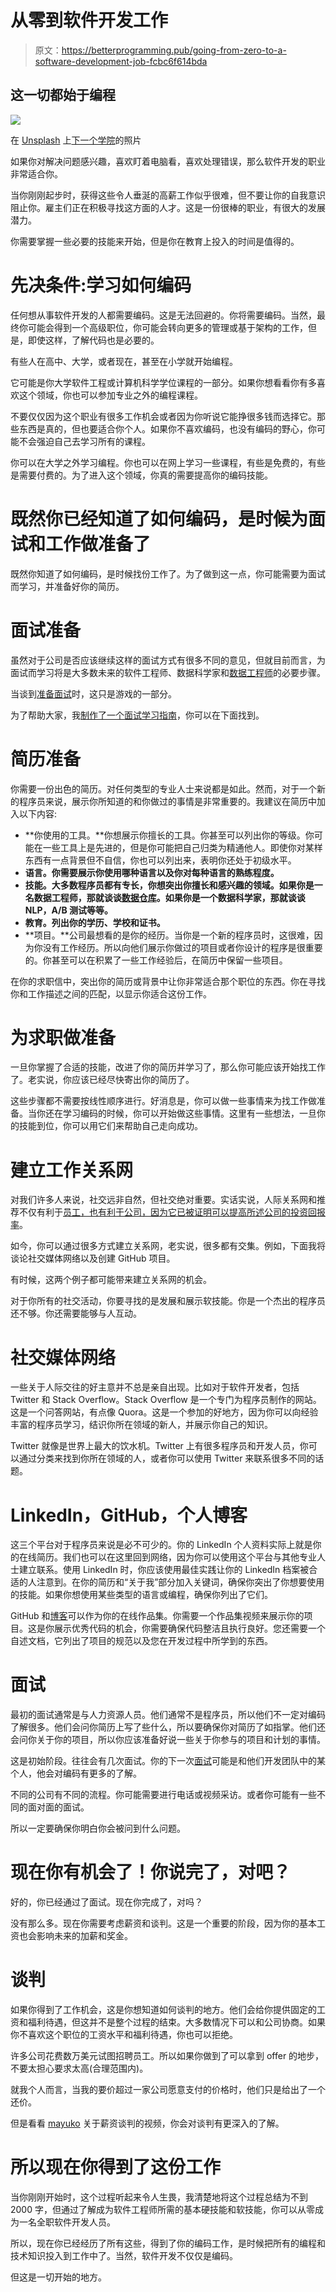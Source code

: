 # 从零到软件开发工作

> 原文：<https://betterprogramming.pub/going-from-zero-to-a-software-development-job-fcbc6f614bda>

## 这一切都始于编程

![](img/0261b8c672af166a7f2fc3cdfb7e0a4a.png)

在 [Unsplash](https://unsplash.com?utm_source=medium&utm_medium=referral) 上[下一个学院](https://unsplash.com/@next_academy?utm_source=medium&utm_medium=referral)的照片

如果你对解决问题感兴趣，喜欢盯着电脑看，喜欢处理错误，那么软件开发的职业非常适合你。

当你刚刚起步时，获得这些令人垂涎的高薪工作似乎很难，但不要让你的自我意识阻止你。雇主们正在积极寻找这方面的人才。这是一份很棒的职业，有很大的发展潜力。

你需要掌握一些必要的技能来开始，但是你在教育上投入的时间是值得的。

# 先决条件:学习如何编码

任何想从事软件开发的人都需要编码。这是无法回避的。你将需要编码。当然，最终你可能会得到一个高级职位，你可能会转向更多的管理或基于架构的工作，但是，即使这样，了解代码也是必要的。

有些人在高中、大学，或者现在，甚至在小学就开始编程。

它可能是你大学软件工程或计算机科学学位课程的一部分。如果你想看看你有多喜欢这个领域，你也可以参加专业之外的编程课程。

不要仅仅因为这个职业有很多工作机会或者因为你听说它能挣很多钱而选择它。那些东西是真的，但也要适合你个人。如果你不喜欢编码，也没有编码的野心，你可能不会强迫自己去学习所有的课程。

你可以在大学之外学习编程。你也可以在网上学习一些课程，有些是免费的，有些是需要付费的。为了进入这个领域，你真的需要提高你的编码技能。

# 既然你已经知道了如何编码，是时候为面试和工作做准备了

既然你知道了如何编码，是时候找份工作了。为了做到这一点，你可能需要为面试而学习，并准备好你的简历。

# 面试准备

虽然对于公司是否应该继续这样的面试方式有很多不同的意见，但就目前而言，为面试而学习将是大多数未来的软件工程师、数据科学家和[数据工程师](https://www.youtube.com/watch?v=jpzDA90EuQ8)的必要步骤。

当谈到[准备面试](https://www.youtube.com/watch?v=B-3lkLniXwE)时，这只是游戏的一部分。

为了帮助大家，我[制作了一个面试学习指南](/the-software-engineering-study-guide-bac25b8b61eb)，你可以在下面找到。

# 简历准备

你需要一份出色的简历。对任何类型的专业人士来说都是如此。然而，对于一个新的程序员来说，展示你所知道的和你做过的事情是非常重要的。我建议在简历中加入以下内容:

*   **你使用的工具。**你想展示你擅长的工具。你甚至可以列出你的等级。你可能在一些工具上是先进的，但是你可能把自己归类为精通他人。即使你对某样东西有一点背景但不自信，你也可以列出来，表明你还处于初级水平。
*   **语言。你需要展示你使用哪种语言以及你对每种语言的熟练程度。**
*   **技能。大多数程序员都有专长，你想突出你擅长和感兴趣的领域。如果你是一名数据工程师，那就谈谈[数据仓库](https://seattledataguy.substack.com/p/what-is-cloud-data-warehousing)。如果你是一个数据科学家，那就谈谈 NLP，A/B 测试等等。**
*   **教育。列出你的学历、学校和证书。**
*   **项目。**公司最想看的是你的经历。当你是一个新的程序员时，这很难，因为你没有工作经历。所以向他们展示你做过的项目或者你设计的程序是很重要的。你甚至可以在积累了一些工作经验后，在简历中保留一些项目。

在你的求职信中，突出你的简历或背景中让你非常适合那个职位的东西。你在寻找你和工作描述之间的匹配，以显示你适合这份工作。

# 为求职做准备

一旦你掌握了合适的技能，改进了你的简历并学习了，那么你可能应该开始找工作了。老实说，你应该已经尽快寄出你的简历了。

这些步骤都不需要按线性顺序进行。好消息是，你可以做一些事情来为找工作做准备。当你还在学习编码的时候，你可以开始做这些事情。这里有一些想法，一旦你的技能到位，你可以用它们来帮助自己走向成功。

# 建立工作关系网

对我们许多人来说，社交远非自然，但社交绝对重要。实话实说，人际关系网和推荐不仅有利于[员工，也有利于公司，因为它已被证明可以提高所述公司的投资回报率](https://medium.com/hr-blog-resources/8-most-important-employee-referral-statistics-f7c25cf41667)。

如今，你可以通过很多方式建立关系网，老实说，很多都有交集。例如，下面我将谈论社交媒体网络以及创建 GitHub 项目。

有时候，这两个例子都可能带来建立关系网的机会。

对于你所有的社交活动，你要寻找的是发展和展示软技能。你是一个杰出的程序员还不够。你还需要能够与人互动。

# 社交媒体网络

一些关于人际交往的好主意并不总是亲自出现。比如对于软件开发者，包括 Twitter 和 Stack Overflow。Stack Overflow 是一个专门为程序员制作的网站。这是一个问答网站，有点像 Quora。这是一个参加的好地方，因为你可以向经验丰富的程序员学习，结识你所在领域的新人，并展示你自己的知识。

Twitter 就像是世界上最大的饮水机。Twitter 上有很多程序员和开发人员，你可以通过分类来找到你所在领域的人，或者你可以使用 Twitter 来联系很多不同的话题。

# LinkedIn，GitHub，个人博客

这三个平台对于程序员来说是必不可少的。你的 LinkedIn 个人资料实际上就是你的在线简历。我们也可以在这里回到网络，因为你可以使用这个平台与其他专业人士建立联系。使用 LinkedIn 时，你应该使用最佳实践让你的 LinkedIn 档案被合适的人注意到。在你的简历和“关于我”部分加入关键词，确保你突出了你想要使用的技能。如果你想使用某些类型的语言或编程，确保你列出了它们。

GitHub 和[博客](https://www.theseattledataguy.com/data-science-consulting-blog/)可以作为你的在线作品集。你需要一个作品集视频来展示你的项目。这是你展示优秀代码的机会，你需要确保代码整洁且执行良好。您还需要一个自述文档，它列出了项目的规范以及您在开发过程中所学到的东西。

# 面试

最初的面试通常是与人力资源人员。他们通常不是程序员，所以他们不一定对编码了解很多。他们会问你简历上写了些什么，所以要确保你对简历了如指掌。他们还会问你关于你的项目，所以你应该准备好说一些关于你参与的项目和计划的事情。

这是初始阶段。往往会有几次面试。你的下一次[面试](https://www.youtube.com/watch?v=NPSQN9cRL3s)可能是和他们开发团队中的某个人，他会对编码有更多的了解。

不同的公司有不同的流程。你可能需要进行电话或视频采访。或者你可能有一些不同的面对面的面试。

所以一定要确保你明白你会被问到什么问题。

# 现在你有机会了！你说完了，对吧？

好的，你已经通过了面试。现在你完成了，对吗？

没有那么多。现在你需要考虑薪资和谈判。这是一个重要的阶段，因为你的基本工资也会影响未来的加薪和奖金。

# 谈判

如果你得到了工作机会，这是你想知道如何谈判的地方。他们会给你提供固定的工资和福利待遇，但这并不是整个过程的结束。大多数情况下可以和公司协商。如果你不喜欢这个职位的工资水平和福利待遇，你也可以拒绝。

许多公司花费数万美元试图招聘员工。所以如果你做到了可以拿到 offer 的地步，不要太担心要求太高(合理范围内)。

就我个人而言，当我的要价超过一家公司愿意支付的价格时，他们只是给出了一个还价。

但是看看 [mayuko](https://medium.com/u/36ffc60f20a7?source=post_page-----fcbc6f614bda--------------------------------) 关于薪资谈判的视频，你会对谈判有更深入的了解。

# 所以现在你得到了这份工作

当你刚刚开始时，这个过程听起来令人生畏，我清楚地将这个过程总结为不到 2000 字，但通过了解成为软件工程师所需的基本硬技能和软技能，你可以从零成为一名全职软件开发人员。

所以，现在你已经经历了所有这些，得到了你的编码工作，是时候把所有的编程和技术知识投入到工作中了。当然，软件开发不仅仅是编码。

但这是一切开始的地方。